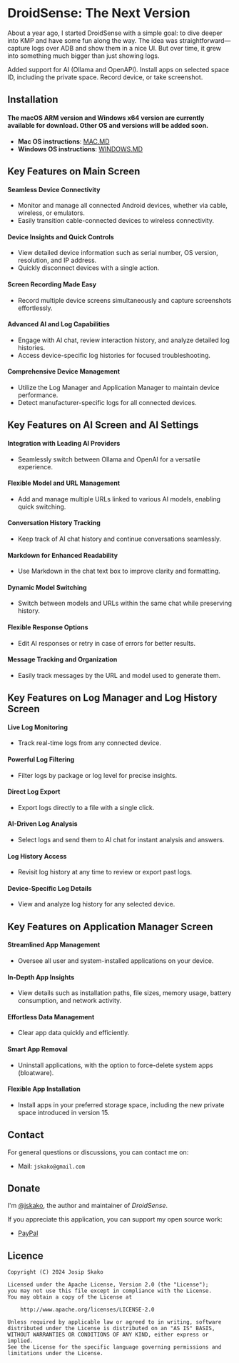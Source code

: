 # DroidSense: The Next Version

About a year ago, I started DroidSense with a simple goal: to dive deeper into KMP and have some fun along the way. The idea was straightforward—capture logs over ADB and show them in a nice UI. But over time, it grew into something much bigger than just showing logs.

Added support for AI (Ollama and OpenAPI). Install apps on selected space ID, including the private space. 
Record device, or take screenshot.

## Installation

#### The **macOS ARM version** and **Windows x64 version** are currently available for download. Other OS and versions will be added soon.

- **Mac OS instructions**: [MAC.MD](https://github.com/jskako/DroidSense/blob/main/MAC.md)
- **Windows OS instructions**: [WINDOWS.MD](https://github.com/jskako/DroidSense/blob/main/WINDOWS.md)

## Key Features on Main Screen

#### Seamless Device Connectivity
- Monitor and manage all connected Android devices, whether via cable, wireless, or emulators.
- Easily transition cable-connected devices to wireless connectivity.

#### Device Insights and Quick Controls
- View detailed device information such as serial number, OS version, resolution, and IP address.
- Quickly disconnect devices with a single action.

#### Screen Recording Made Easy
- Record multiple device screens simultaneously and capture screenshots effortlessly.

#### Advanced AI and Log Capabilities
- Engage with AI chat, review interaction history, and analyze detailed log histories.
- Access device-specific log histories for focused troubleshooting.

#### Comprehensive Device Management
- Utilize the Log Manager and Application Manager to maintain device performance.
- Detect manufacturer-specific logs for all connected devices.


## Key Features on AI Screen and AI Settings

#### Integration with Leading AI Providers
- Seamlessly switch between Ollama and OpenAI for a versatile experience.

#### Flexible Model and URL Management
- Add and manage multiple URLs linked to various AI models, enabling quick switching.

#### Conversation History Tracking
- Keep track of AI chat history and continue conversations seamlessly.

#### Markdown for Enhanced Readability
- Use Markdown in the chat text box to improve clarity and formatting.

#### Dynamic Model Switching
- Switch between models and URLs within the same chat while preserving history.

#### Flexible Response Options
- Edit AI responses or retry in case of errors for better results.

#### Message Tracking and Organization
- Easily track messages by the URL and model used to generate them.


## Key Features on Log Manager and Log History Screen

#### Live Log Monitoring
- Track real-time logs from any connected device.

#### Powerful Log Filtering
- Filter logs by package or log level for precise insights.

#### Direct Log Export
- Export logs directly to a file with a single click.

#### AI-Driven Log Analysis
- Select logs and send them to AI chat for instant analysis and answers.

#### Log History Access
- Revisit log history at any time to review or export past logs.

#### Device-Specific Log Details
- View and analyze log history for any selected device.


## Key Features on Application Manager Screen

#### Streamlined App Management
- Oversee all user and system-installed applications on your device.

#### In-Depth App Insights
- View details such as installation paths, file sizes, memory usage, battery consumption, and network activity.

#### Effortless Data Management
- Clear app data quickly and efficiently.

#### Smart App Removal
- Uninstall applications, with the option to force-delete system apps (bloatware).

#### Flexible App Installation
- Install apps in your preferred storage space, including the new private space introduced in version 15.


## Contact

For general questions or discussions, you can contact me on:

- Mail: `jskako@gmail.com`

## Donate

I'm [@jskako](https://github.com/jskako), the author and maintainer of _DroidSense_.

If you appreciate this application, you can support my open source
work:

- [PayPal](https://paypal.me/jskako)

## Licence

    Copyright (C) 2024 Josip Skako

    Licensed under the Apache License, Version 2.0 (the "License");
    you may not use this file except in compliance with the License.
    You may obtain a copy of the License at

        http://www.apache.org/licenses/LICENSE-2.0

    Unless required by applicable law or agreed to in writing, software
    distributed under the License is distributed on an "AS IS" BASIS,
    WITHOUT WARRANTIES OR CONDITIONS OF ANY KIND, either express or implied.
    See the License for the specific language governing permissions and
    limitations under the License.
